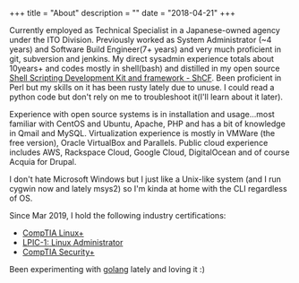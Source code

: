 +++
title = "About"
description = ""
date = "2018-04-21"
+++


Currently employed as Technical Specialist in a Japanese-owned agency under the ITO Division. Previously worked as System Administrator (~4 years) and Software Build Engineer(7+ years) and very much proficient in git, subversion and jenkins. My direct sysadmin experience totals about 10years+ and codes mostly in shell(bash) and distilled in my open source [Shell Scripting Development Kit and framework - ShCF](https://ismael.casimpan.com/shcf/). Been proficient in Perl but my skills on it has been rusty lately due to unuse. I could read a python code but don't rely on me to troubleshoot it(I'll learn about it later).

Experience with open source systems is in installation and usage...most familiar with CentOS and Ubuntu, Apache, PHP and has a bit of knowledge in Qmail and MySQL. Virtualization experience is mostly in VMWare (the free version), Oracle VirtualBox and Parallels. Public cloud experience includes AWS, Rackspace Cloud, Google Cloud, DigitalOcean and of course Acquia for Drupal.

I don't hate Microsoft Windows but I just like a Unix-like system (and I run cygwin now and lately msys2) so I'm kinda at home with the CLI regardless of OS.

Since Mar 2019, I hold the following industry certifications:

- [CompTIA Linux+](https://www.youracclaim.com/badges/930a39ef-db7a-4658-bf3d-52c717d7ff85)
- [LPIC-1: Linux Administrator](http://lpi.org/v/LPI000410499/cwztwt6lnb)
- [CompTIA Security+](https://www.youracclaim.com/badges/0142b954-2449-41d5-9e97-1503f04d2457)

Been experimenting with [golang](https://go.dev/) lately and loving it :)


